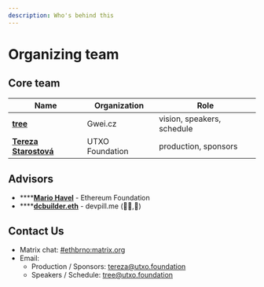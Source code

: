 ```yaml
---
description: Who's behind this
---
```


# Organizing team

## Core team

| Name                                                           | Organization    | Role                       |
| -------------------------------------------------------------- | --------------- | -------------------------- |
| ****[**tree**](https://twitter.com/treecz)****                 | Gwei.cz         | vision, speakers, schedule |
| ****[**Tereza Starostová**](https://twitter.com/tatereza5)**** | UTXO Foundation | production, sponsors       |

## Advisors

* ****[**Mario Havel**](https://twitter.com/TMIYChao) - Ethereum Foundation
* ****[**dcbuilder.eth**](https://twitter.com/DCbuild3r) - devpill.me (👨‍💻,💊)

## Contact Us

* Matrix chat: [#ethbrno:matrix.org](https://matrix.to/#/#ethbrno:matrix.org)
* Email:
  * Production / Sponsors: [tereza@utxo.foundation](mailto:tereza@utxo.foundation)
  * Speakers / Schedule: [tree@utxo.foundation](mailto:tree@utxo.foundation)
